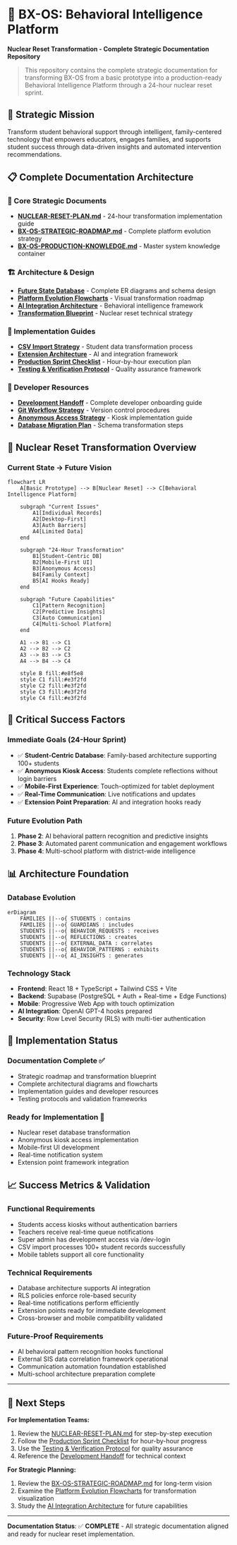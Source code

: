 # 🚀 BX-OS: Behavioral Intelligence Platform

**Nuclear Reset Transformation - Complete Strategic Documentation Repository**

> This repository contains the complete strategic documentation for transforming BX-OS from a basic prototype into a production-ready Behavioral Intelligence Platform through a 24-hour nuclear reset sprint.

## 🎯 Strategic Mission

Transform student behavioral support through intelligent, family-centered technology that empowers educators, engages families, and supports student success through data-driven insights and automated intervention recommendations.

## 📋 Complete Documentation Architecture  

### 🎯 Core Strategic Documents
- **[NUCLEAR-RESET-PLAN.md](NUCLEAR-RESET-PLAN.md)** - 24-hour transformation implementation guide
- **[BX-OS-STRATEGIC-ROADMAP.md](BX-OS-STRATEGIC-ROADMAP.md)** - Complete platform evolution strategy  
- **[BX-OS-PRODUCTION-KNOWLEDGE.md](BX-OS-PRODUCTION-KNOWLEDGE.md)** - Master system knowledge container

### 🏗️ Architecture & Design
- **[Future State Database](docs/architecture/future-state-database.md)** - Complete ER diagrams and schema design
- **[Platform Evolution Flowcharts](docs/architecture/platform-evolution-flowcharts.md)** - Visual transformation roadmap
- **[AI Integration Architecture](docs/architecture/ai-integration-architecture.md)** - Behavioral intelligence framework
- **[Transformation Blueprint](docs/architecture/transformation-blueprint.md)** - Nuclear reset technical strategy

### 🔧 Implementation Guides
- **[CSV Import Strategy](docs/technical/csv-import-strategy.md)** - Student data transformation process
- **[Extension Architecture](docs/technical/extension-architecture.md)** - AI and integration framework
- **[Production Sprint Checklist](docs/technical/production-sprint-checklist.md)** - Hour-by-hour execution plan
- **[Testing & Verification Protocol](docs/technical/testing-verification-protocol.md)** - Quality assurance framework

### 👥 Developer Resources
- **[Development Handoff](docs/DEVELOPMENT-HANDOFF.md)** - Complete developer onboarding guide
- **[Git Workflow Strategy](docs/technical/git-workflow-strategy.md)** - Version control procedures
- **[Anonymous Access Strategy](docs/technical/anonymous-access-strategy.md)** - Kiosk implementation guide
- **[Database Migration Plan](docs/technical/database-migration-plan.md)** - Schema transformation steps

## 🚀 Nuclear Reset Transformation Overview

### **Current State → Future Vision**
```mermaid
flowchart LR
    A[Basic Prototype] --> B[Nuclear Reset] --> C[Behavioral Intelligence Platform]
    
    subgraph "Current Issues"
        A1[Individual Records]
        A2[Desktop-First]
        A3[Auth Barriers]
        A4[Limited Data]
    end
    
    subgraph "24-Hour Transformation"
        B1[Student-Centric DB]
        B2[Mobile-First UI]
        B3[Anonymous Access]
        B4[Family Context]
        B5[AI Hooks Ready]
    end
    
    subgraph "Future Capabilities"
        C1[Pattern Recognition]
        C2[Predictive Insights]
        C3[Auto Communication]
        C4[Multi-School Platform]
    end
    
    A1 --> B1 --> C1
    A2 --> B2 --> C2
    A3 --> B3 --> C3
    A4 --> B4 --> C4
    
    style B fill:#e8f5e8
    style C1 fill:#e3f2fd
    style C2 fill:#e3f2fd
    style C3 fill:#e3f2fd
    style C4 fill:#e3f2fd
```

## 🎯 Critical Success Factors

### **Immediate Goals (24-Hour Sprint)**
- ✅ **Student-Centric Database**: Family-based architecture supporting 100+ students
- ✅ **Anonymous Kiosk Access**: Students complete reflections without login barriers  
- ✅ **Mobile-First Experience**: Touch-optimized for tablet deployment
- ✅ **Real-Time Communication**: Live notifications and updates
- ✅ **Extension Point Preparation**: AI and integration hooks ready

### **Future Evolution Path**
1. **Phase 2**: AI behavioral pattern recognition and predictive insights
2. **Phase 3**: Automated parent communication and engagement workflows  
3. **Phase 4**: Multi-school platform with district-wide intelligence

## 📊 Architecture Foundation

### **Database Evolution**
```mermaid
erDiagram
    FAMILIES ||--o{ STUDENTS : contains
    FAMILIES ||--o{ GUARDIANS : includes
    STUDENTS ||--o{ BEHAVIOR_REQUESTS : receives
    STUDENTS ||--o{ REFLECTIONS : creates
    STUDENTS ||--o{ EXTERNAL_DATA : correlates
    STUDENTS ||--o{ BEHAVIOR_PATTERNS : exhibits
    STUDENTS ||--o{ AI_INSIGHTS : generates
```

### **Technology Stack**
- **Frontend**: React 18 + TypeScript + Tailwind CSS + Vite
- **Backend**: Supabase (PostgreSQL + Auth + Real-time + Edge Functions)
- **Mobile**: Progressive Web App with touch optimization
- **AI Integration**: OpenAI GPT-4 hooks prepared
- **Security**: Row Level Security (RLS) with multi-tier authentication

## 🔄 Implementation Status

### **Documentation Complete** ✅
- Strategic roadmap and transformation blueprint
- Complete architectural diagrams and flowcharts
- Implementation guides and developer resources
- Testing protocols and validation frameworks

### **Ready for Implementation** 🚀  
- Nuclear reset database transformation
- Anonymous kiosk access implementation
- Mobile-first UI development
- Real-time notification system
- Extension point framework integration

## 📈 Success Metrics & Validation

### **Functional Requirements**
- Students access kiosks without authentication barriers
- Teachers receive real-time queue notifications  
- Super admin has development access via /dev-login
- CSV import processes 100+ student records successfully
- Mobile tablets support all core functionality

### **Technical Requirements** 
- Database architecture supports AI integration
- RLS policies enforce role-based security
- Real-time notifications perform efficiently  
- Extension points ready for immediate development
- Cross-browser and mobile compatibility validated

### **Future-Proof Requirements**
- AI behavioral pattern recognition hooks functional
- External SIS data correlation framework operational
- Communication automation foundation established
- Multi-school architecture preparation complete

---

## 🎯 Next Steps

**For Implementation Teams:**
1. Review the [NUCLEAR-RESET-PLAN.md](NUCLEAR-RESET-PLAN.md) for step-by-step execution
2. Follow the [Production Sprint Checklist](docs/technical/production-sprint-checklist.md) for hour-by-hour progress
3. Use the [Testing & Verification Protocol](docs/technical/testing-verification-protocol.md) for quality assurance
4. Reference the [Development Handoff](docs/DEVELOPMENT-HANDOFF.md) for technical context

**For Strategic Planning:**
1. Review the [BX-OS-STRATEGIC-ROADMAP.md](BX-OS-STRATEGIC-ROADMAP.md) for long-term vision
2. Examine the [Platform Evolution Flowcharts](docs/architecture/platform-evolution-flowcharts.md) for transformation visualization
3. Study the [AI Integration Architecture](docs/architecture/ai-integration-architecture.md) for future capabilities

---

**Documentation Status**: ✅ **COMPLETE** - All strategic documentation aligned and ready for nuclear reset implementation.